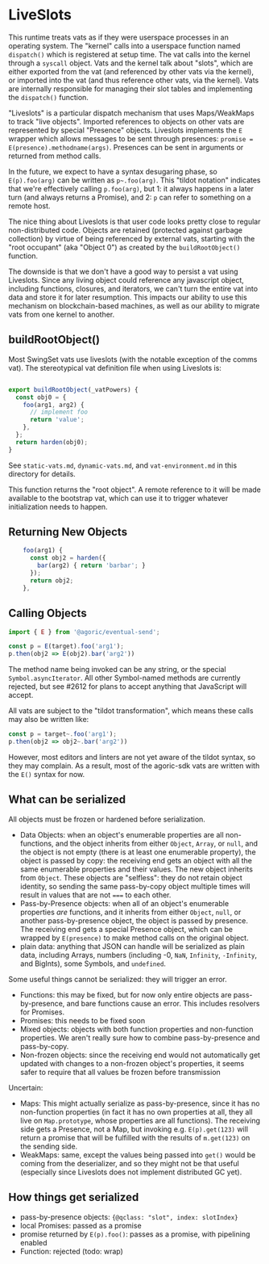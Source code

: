 # LiveSlots

This runtime treats vats as if they were userspace processes in an operating system. The "kernel" calls into a userspace function named `dispatch()` which is registered at setup time. The vat calls into the kernel through a `syscall` object. Vats and the kernel talk about "slots", which are either exported from the vat (and referenced by other vats via the kernel), or imported into the vat (and thus reference other vats, via the kernel). Vats are internally responsible for managing their slot tables and implementing the `dispatch()` function.

"Liveslots" is a particular dispatch mechanism that uses Maps/WeakMaps to track "live objects". Imported references to objects on other vats are represented by special "Presence" objects. Liveslots implements the `E` wrapper which allows messages to be sent through presences: `promise = E(presence).methodname(args)`. Presences can be sent in arguments or returned from method calls.

In the future, we expect to have a syntax desugaring phase, so `E(p).foo(arg)` can be written as `p~.foo(arg)`. This "tildot notation" indicates that we're effectively calling `p.foo(arg)`, but 1: it always happens in a later turn (and always returns a Promise), and 2: `p` can refer to something on a remote host.

The nice thing about Liveslots is that user code looks pretty close to regular non-distributed code. Objects are retained (protected against garbage collection) by virtue of being referenced by external vats, starting with the "root occupant" (aka "Object 0") as created by the `buildRootObject()` function.

The downside is that we don't have a good way to persist a vat using Liveslots. Since any living object could reference any javascript object, including functions, closures, and iterators, we can't turn the entire vat into data and store it for later resumption. This impacts our ability to use this mechanism on blockchain-based machines, as well as our ability to migrate vats from one kernel to another.

## buildRootObject()

Most SwingSet vats use liveslots (with the notable exception of the comms vat). The stereotypical vat definition file when using Liveslots is:

```js

export buildRootObject(_vatPowers) {
  const obj0 = {
    foo(arg1, arg2) {
      // implement foo
      return 'value';
    },
  };
  return harden(obj0);
}
```

See `static-vats.md`, `dynamic-vats.md`, and `vat-environment.md` in this directory for details.

This function returns the "root object". A remote reference to it will be made available to the bootstrap vat, which can use it to trigger whatever initialization needs to happen.

## Returning New Objects

```js
    foo(arg1) {
      const obj2 = harden({
        bar(arg2) { return 'barbar'; }
      });
      return obj2;
    },
```

## Calling Objects

```js
import { E } from '@agoric/eventual-send';

const p = E(target).foo('arg1');
p.then(obj2 => E(obj2).bar('arg2'))
```

The method name being invoked can be any string, or the special `Symbol.asyncIterator`. All other Symbol-named methods are currently rejected, but see #2612 for plans to accept anything that JavaScript will accept.

All vats are subject to the "tildot transformation", which means these calls may also be written like:

```js
const p = target~.foo('arg1');
p.then(obj2 => obj2~.bar('arg2'))
```

However, most editors and linters are not yet aware of the tildot syntax, so they may complain. As a result, most of the agoric-sdk vats are written with the `E()` syntax for now.

## What can be serialized

All objects must be frozen or hardened before serialization.

* Data Objects: when an object's enumerable properties are all non-functions, and the object inherits from either `Object`, `Array`, or `null`, and the object is not empty (there is at least one enumerable property), the object is passed by copy: the receiving end gets an object with all the same enumerable properties and their values. The new object inherits from `Object`. These objects are "selfless": they do not retain object identity, so sending the same pass-by-copy object multiple times will result in values that are not `===` to each other.
* Pass-by-Presence objects: when all of an object's enumerable properties *are* functions, and it inherits from either `Object`, `null`, or another pass-by-presence object, the object is passed by presence. The receiving end gets a special Presence object, which can be wrapped by `E(presence)` to make method calls on the original object.
* plain data: anything that JSON can handle will be serialized as plain data, including Arrays, numbers (including -0, `NaN`, `Infinity`, `-Infinity`, and BigInts), some Symbols, and `undefined`.

Some useful things cannot be serialized: they will trigger an error.

* Functions: this may be fixed, but for now only entire objects are pass-by-presence, and bare functions cause an error. This includes resolvers for Promises.
* Promises: this needs to be fixed soon
* Mixed objects: objects with both function properties and non-function properties. We aren't really sure how to combine pass-by-presence and pass-by-copy.
* Non-frozen objects: since the receiving end would not automatically get updated with changes to a non-frozen object's properties, it seems safer to require that all values be frozen before transmission

Uncertain:

* Maps: This might actually serialize as pass-by-presence, since it has no non-function properties (in fact it has no own properties at all, they all live on `Map.prototype`, whose properties are all functions). The receiving side gets a Presence, not a Map, but invoking e.g. `E(p).get(123)` will return a promise that will be fulfilled with the results of `m.get(123)` on the sending side.
* WeakMaps: same, except the values being passed into `get()` would be coming from the deserializer, and so they might not be that useful (especially since Liveslots does not implement distributed GC yet).

## How things get serialized

* pass-by-presence objects: `{@qclass: "slot", index: slotIndex}`
* local Promises: passed as a promise
* promise returned by `E(p).foo()`: passes as a promise, with pipelining enabled
* Function: rejected (todo: wrap)
